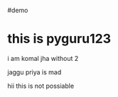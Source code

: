 #demo 

# this is pyguru123

i am komal jha without 2

jaggu priya is mad

hii this is not possiable
